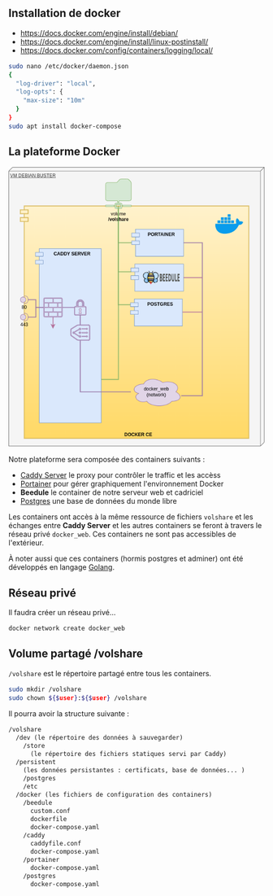 ## Installation de docker

- https://docs.docker.com/engine/install/debian/
- https://docs.docker.com/engine/install/linux-postinstall/
- https://docs.docker.com/config/containers/logging/local/

```bash
sudo nano /etc/docker/daemon.json 
{
  "log-driver": "local",
  "log-opts": {
	"max-size": "10m"
  }
}
sudo apt install docker-compose
```
## La plateforme Docker

![](../images/docker.png)

Notre plateforme sera composée des containers suivants :
- <a href="https://caddyserver.com/docs/" target="_blank">Caddy Server</a> le proxy pour contrôler le traffic et les accèss
- <a href="https://korben.info/portainer-io-un-outil-graphique-pour-gerer-vos-environnements-docker-en-toute-securite.html)" target="_blank">Portainer</a> pour gérer graphiquement l'environnement Docker
- **Beedule** le container de notre serveur web et cadriciel
- <a href="https://fr.wikipedia.org/wiki/PostgreSQ" target="_blank">Postgres</a> une base de données du monde libre

Les containers ont accès à la même ressource de fichiers `volshare` et les échanges entre **Caddy Server** et les autres containers se feront à travers le réseau privé `docker_web`. Ces containers ne sont pas  accessibles de l'extérieur.

À noter aussi que ces containers (hormis postgres et adminer) ont été développés en langage <a href="https://fr.wikipedia.org/wiki/Go_(langage)" target="_blank">Golang</a>.

## Réseau privé
Il faudra créer un réseau privé...

```bash
docker network create docker_web
```

## Volume partagé /volshare

`/volshare` est le répertoire partagé entre tous les containers.

```bash
sudo mkdir /volshare
sudo chown ${$user}:${$user} /volshare
```

Il pourra avoir la structure suivante :
```
/volshare
  /dev (le répertoire des données à sauvegarder)
    /store
      (le répertoire des fichiers statiques servi par Caddy)
  /persistent
    (les données persistantes : certificats, base de données... )
    /postgres
    /etc
  /docker (les fichiers de configuration des containers)
    /beedule
      custom.conf
      dockerfile
      docker-compose.yaml
    /caddy
      caddyfile.conf
      docker-compose.yaml
    /portainer
      docker-compose.yaml
    /postgres
      docker-compose.yaml
```
